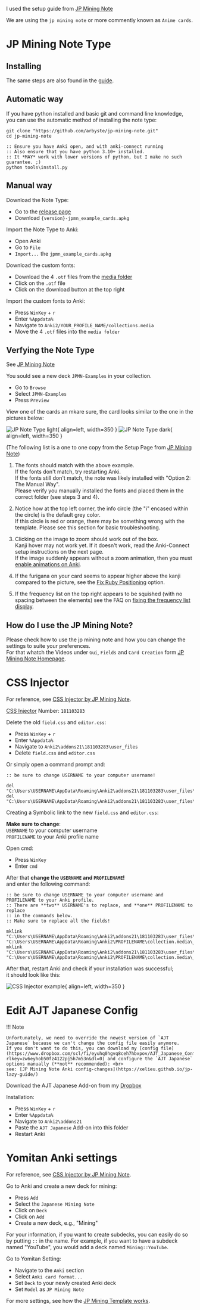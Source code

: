 I used the setup guide from [JP Mining Note](https://arbyste.github.io/jp-mining-note/setup/) <br>

We are using the `jp mining note` or more commently known as `Anime cards`.

# JP Mining Note Type

## Installing

The same steps are also found in the [guide](https://arbyste.github.io/jp-mining-note/setup/).

## Automatic way
If you have python installed and basic git and command line knowledge, <br> you can use the automatic method of installing the note type: <br>
``` 
git clone "https://github.com/arbyste/jp-mining-note.git"
cd jp-mining-note

:: Ensure you have Anki open, and with anki-connect running
:: Also ensure that you have python 3.10+ installed.
:: It *MAY* work with lower versions of python, but I make no such guarantee. ;)
python tools\install.py
```


## Manual way
Download the Note Type:

- Go to the [release page](https://github.com/arbyste/jp-mining-note/releases)
- Download `{version}-jpmn_example_cards.apkg`

Import the Note Type to Anki:

- Open Anki
- Go to `File`
- `Import...` the `jpmn_example_cards.apkg`

Download the custom fonts:

- Download the 4 `.otf` files from the [media folder](https://github.com/arbyste/jp-mining-note/tree/master/media)
- Click on the `.otf` file
- Click on the download button at the top right

Import the custom fonts to Anki:

- Press `WinKey` + `r`
- Enter `%Appdata%`
- Navigate to `Anki2/YOUR_PROFILE_NAME/collections.media`
- Move the 4 `.otf` files into the `media folder`

## Verfying the Note Type

See [JP Mining Note](https://arbyste.github.io/jp-mining-note/setup/)

You sould see a new deck `JPMN-Examples` in your collection.

- Go to `Browse`
- Select `JPMN-Examples`
- Press `Preview`

View one of the cards an mkare sure, the card looks similar to the one in the pictures below:

![JP Note Type light](../assets/images/Verifying_JP_Note_Type_light.png){ align=left, width=350 }
![JP Note Type dark](../assets/images/Verifying_JP_Note_Type_dark.png){ align=left, width=350 }

(The following list is a one to one copy from the Setup Page from [JP Mining Note](https://arbyste.github.io/jp-mining-note/setup/))

1. The fonts should match with the above example. <br>If the fonts don't match, try restarting Anki. <br>If the fonts still don't match, the note was likely installed with "Option 2: The Manual Way". <br>Please verify you manually installed the fonts and placed them in the correct folder (see steps 3 and 4).

2. Notice how at the top left corner, the info circle (the "i" encased within the circle) is the default grey color. <br>If this circle is red or orange, there may be something wrong with the template. Please see this section for basic troubleshooting.

3. Clicking on the image to zoom should work out of the box. <br> Kanji hover may not work yet. If it doesn't work, read the Anki-Connect setup instructions on the next page. <br>If the image suddenly appears without a zoom animation, then you must [enable animations on Anki](https://arbyste.github.io/jp-mining-note/setupanki/#enable-animations-2161-2163).

4. If the furigana on your card seems to appear higher above the kanji compared to the picture, see the [Fix Ruby Positioning](https://arbyste.github.io/jp-mining-note/uicustomization/#fix-ruby-positioning-for-legacy-anki-versions) option.

5. If the frequency list on the top right appears to be squished (with no spacing between the elements) see the FAQ on [fixing the frequency list display](https://arbyste.github.io/jp-mining-note/faq/#the-frequency-list-display-looks-squished).


## How do I use the JP Mining Note?

Please check how to use the jp mining note and how you can change the settings to suite your preferences. <br>
For that whatch the Videos under `Gui`, `Fields` and `Card Creation` form [JP Mining Note Homepage](https://arbyste.github.io/jp-mining-note/).

# CSS Injector

For reference, see [CSS Injector by JP Mining Note](https://arbyste.github.io/jp-mining-note/setupanki/#css-injector).

[CSS Injector](https://ankiweb.net/shared/info/181103283) Number: `181103283`

Delete the old `field.css` and `editor.css`:

- Press `WinKey` + `r`
- Enter `%Appdata%`
- Navigate to `Anki2\addons21\181103283\user_files`
- Delete `field.css` and `editor.css`

Or simply open a command prompt and:
```
:: be sure to change USERNAME to your computer username!

del "C:\Users\USERNAME\AppData\Roaming\Anki2\addons21\181103283\user_files\field.css"
del "C:\Users\USERNAME\AppData\Roaming\Anki2\addons21\181103283\user_files\editor.css"
```

Creating a Symbolic link to the new `field.css` and `editor.css`:

**Make sure to change**: <br>
`USERNAME` to your computer username <br>
`PROFILENAME` to your Anki profile name <br>

Open cmd:

- Press `WinKey`
- Enter `cmd`

After that **change the `USERNAME` and `PROFILENAME`!** <br>
and enter the following command:
```
:: be sure to change USERNAME to your computer username and PROFILENAME to your Anki profile.
:: There are **two** USERNAME's to replace, and **one** PROFILENAME to replace
:: in the commands below.
:: Make sure to replace all the fields!

mklink "C:\Users\USERNAME\AppData\Roaming\Anki2\addons21\181103283\user_files\field.css" "C:\Users\USERNAME\AppData\Roaming\Anki2\PROFILENAME\collection.media\_field.css"
mklink "C:\Users\USERNAME\AppData\Roaming\Anki2\addons21\181103283\user_files\editor.css" "C:\Users\USERNAME\AppData\Roaming\Anki2\PROFILENAME\collection.media\_editor.css"
```

After that, restart Anki and check if your installation was successful; <br>
it should look like this:

![CSS Injector example](../assets/images/CSS_Injector.png){ align=left, width=350 }

# Edit AJT Japanese Config

!!! Note

    Unfortunately, we need to override the newest version of `AJT Japanese` because we can't change the config file easily anymore.
    If you don't want to do this, you can download my [config file](https://www.dropbox.com/scl/fi/eyuhq0hgvq8ceh7hbxpov/AJT_Japanese_Config.json?rlkey=zw6eyhob50fz4122pj5h7m53n&dl=0) and configure the `AJT Japanese` options manually (**not** recommended): <br>
    see: [JP Mining Note Anki config-changes](https://xelieu.github.io/jp-lazy-guide/)

Download the AJT Japanese Add-on from my [Dropbox](https://www.dropbox.com/scl/fi/sj5tlvyf6qxwq6b8kwilx/1344485230.zip?rlkey=vf9h90537o8j0kgqe9nwucyp8&dl=0)

Installation:

- Press `WinKey` + `r`
- Enter `%Appdata%`
- Navigate to `Anki2\addons21`
- Paste the `AJT Japanese` Add-on into this folder
- Restart Anki 

# Yomitan Anki settings

For reference, see [CSS Injector by JP Mining Note](https://arbyste.github.io/jp-mining-note/setupyomichan/#yomichan-fields).

Go to Anki and create a new deck for mining:

- Press `Add`
- Select the `Japanese Mining Note`
- Click on `Deck`
- Click on `Add`
- Create a new deck, e.g., "Mining"

For your information, if you want to create subdecks, you can easily do so by putting `::` in the name. For example, if you want to have a subdeck named "YouTube", you would add a deck named `Mining::YouTube`.

Go to Yomitan Setting:

- Navigate to the `Anki` section
- Select `Anki card format...`
- Set `Deck` to your newly created Anki deck
- Set `Model` as `JP Mining Note`

For more settings, see how the [JP Mining Template works](https://arbyste.github.io/jp-mining-note/).
